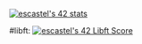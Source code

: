 [![escastel's 42 stats](https://badge42.vercel.app/api/v2/clh0r0r81001108l2m1blor31/stats?cursusId=21&coalitionId=276)](https://github.com/JaeSeoKim/badge42)

#libft: [![escastel's 42 Libft Score](https://badge42.vercel.app/api/v2/clh0r0r81001108l2m1blor31/project/3066337)](https://github.com/JaeSeoKim/badge42)
